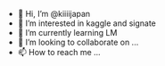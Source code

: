 - 👋 Hi, I’m @kiiiijapan
- 👀 I’m interested in  kaggle and signate
- 🌱 I’m currently learning LM
- 💞️ I’m looking to collaborate on ...
- 📫 How to reach me ...

<!---
kiiiijapan/kiiiijapan is a ✨ special ✨ repository because its `README.md` (this file) appears on your GitHub profile.
You can click the Preview link to take a look at your changes.
--->

